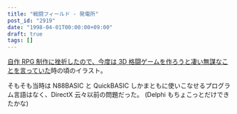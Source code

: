 ```yaml
---
title: "戦闘フィールド - 発電所"
post_id: "2919"
date: "1998-04-01T00:00:00+09:00"
draft: true
tags: []
---
```



[自作 RPG 制作に挫折したので、今度は 3D 格闘ゲームを作ろうと凄い無謀なことを言っていた](../../1994/09/01-outtakes.md)時の頃のイラスト。

そもそも当時は N88BASIC と QuickBASIC しかまともに使いこなせるプログラム言語はなく、DirectX 云々以前の問題だった。
(Delphi もちょこっとだけできたかな)
